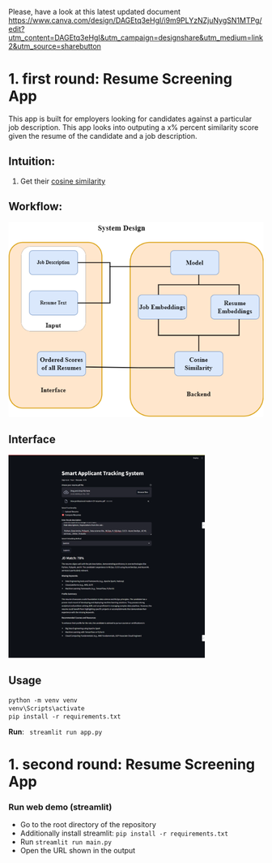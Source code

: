 Please, have a look at this latest updated document
https://www.canva.com/design/DAGEtq3eHgI/i9m9PLYzNZjuNygSN1MTPg/edit?utm_content=DAGEtq3eHgI&utm_campaign=designshare&utm_medium=link2&utm_source=sharebutton 


# 1. first round: Resume Screening App
This app is built for employers looking for candidates against a particular job description. This app looks into outputing a x% percent similarity score given the resume of the candidate and a job description.

## Intuition:
1. Get their [cosine similarity](https://developers.google.com/machine-learning/clustering/similarity/measuring-similarity)

## Workflow:
<img src = "Demo\Workflow.png">

## Interface
<img src = "Demo\Interface.png" height=400>

## Usage

```
python -m venv venv
venv\Scripts\activate
pip install -r requirements.txt
```
**Run**: ``` streamlit run app.py```







# 1. second round: Resume Screening App
### Run web demo (streamlit)

* Go to the root directory of the repository
* Additionally install streamlit: `pip install -r requirements.txt`
* Run `streamlit run main.py`
* Open the URL shown in the output





